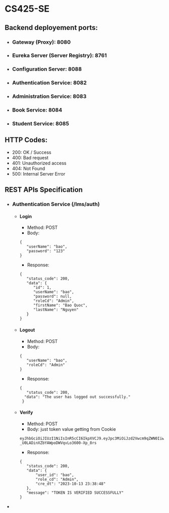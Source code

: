 # CS425-SE


## Backend deployement ports:
 - ### Gateway (Proxy): 8080
 - ### Eureka Server (Server Registry): 8761
 - ### Configuration Server: 8088
 - ### Authentication Service: 8082
 - ### Administration Service: 8083
 - ### Book Service: 8084
 - ### Student Service: 8085

## HTTP Codes:
 - 200: OK / Success
 - 400: Bad request
 - 401: Unauthorized access
 - 404: Not Found
 - 500: Internal Server Error

## REST APIs Specification
 - ### Authentication Service (/lms/auth)
   - #### Login
     - Method: POST
     - Body:
     ```
     {
        "userName": "bao",
        "password": "123"
     }
     ```
     - Response:
     ```
     {
        "status_code": 200,
        "data": {
           "id": 1,
           "userName": "bao",
           "password": null,
           "roleCd": "Admin",
           "firstName": "Bao Quoc",
           "lastName": "Nguyen"
        }
     }
     ```
   - #### Logout
     - Method: POST
     - Body: 
     ```
     {
        "userName": "bao",
        "roleCd": "Admin"
     }
     ```
     - Response:
     ```
     {
        "status_code": 200,
       "data": "The user has logged out successfully."
      }
     ```
   - #### Verify
     - Method: POST
     - Body: just token value getting from Cookie
     ```
     eyJhbGciOiJIUzI1NiIsInR5cCI6IkpXVCJ9.eyJpc3MiOiJzd2Vwcm9qZWN0IiwiaWQiOiJiYW8iLCJyb2xlX2NkIjoiQWRtaW4iLCJjcmVfZHQiOjE2OTcyNTY2MTg4Mjl8.uDiD7act-_U0LADinXZbYAWpoDWVqvLo3600-Xp_8rs
     ```
     - Response:
     ```
     {
        "status_code": 200,
        "data": {
            "user_id": "bao",
            "role_cd": "Admin",
            "cre_dt": "2023-10-13 23:38:48"
        },
        "message": "TOKEN IS VERIFIED SUCCESSFULLY"
     }
     ```
 -  
